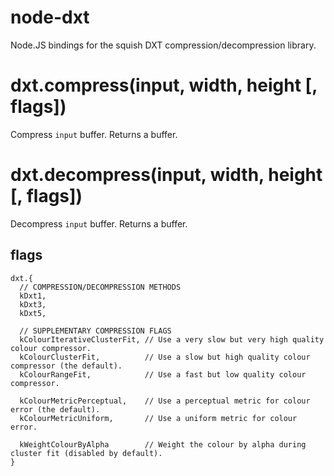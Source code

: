 node-dxt
========

Node.JS bindings for the squish DXT compression/decompression library.

# dxt.compress(input, width, height [, flags])
Compress `input` buffer. Returns a buffer.

# dxt.decompress(input, width, height [, flags])
Decompress `input` buffer. Returns a buffer.

## flags
```
dxt.{
  // COMPRESSION/DECOMPRESSION METHODS
  kDxt1,
  kDxt3,
  kDxt5,

  // SUPPLEMENTARY COMPRESSION FLAGS
  kColourIterativeClusterFit, // Use a very slow but very high quality colour compressor.
  kColourClusterFit,          // Use a slow but high quality colour compressor (the default).
  kColourRangeFit,            // Use a fast but low quality colour compressor.

  kColourMetricPerceptual,    // Use a perceptual metric for colour error (the default).
  kColourMetricUniform,       // Use a uniform metric for colour error.

  kWeightColourByAlpha        // Weight the colour by alpha during cluster fit (disabled by default).
}
```
